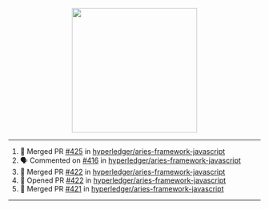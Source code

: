 <p align="center">
<img src="https://user-images.githubusercontent.com/61358536/126118557-75ac74a7-4655-4289-9a8d-e536322b7423.png" height="250" width="250"/>
</p>

---

<!--START_SECTION:activity-->
1. 🎉 Merged PR [#425](https://github.com/hyperledger/aries-framework-javascript/pull/425) in [hyperledger/aries-framework-javascript](https://github.com/hyperledger/aries-framework-javascript)
2. 🗣 Commented on [#416](https://github.com/hyperledger/aries-framework-javascript/issues/416) in [hyperledger/aries-framework-javascript](https://github.com/hyperledger/aries-framework-javascript)
3. 🎉 Merged PR [#422](https://github.com/hyperledger/aries-framework-javascript/pull/422) in [hyperledger/aries-framework-javascript](https://github.com/hyperledger/aries-framework-javascript)
4. 💪 Opened PR [#422](https://github.com/hyperledger/aries-framework-javascript/pull/422) in [hyperledger/aries-framework-javascript](https://github.com/hyperledger/aries-framework-javascript)
5. 🎉 Merged PR [#421](https://github.com/hyperledger/aries-framework-javascript/pull/421) in [hyperledger/aries-framework-javascript](https://github.com/hyperledger/aries-framework-javascript)
<!--END_SECTION:activity-->

---
